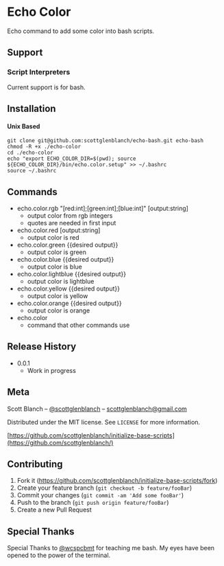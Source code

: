 # Echo Color

Echo command to add some color into bash scripts.


## Support

### Script Interpreters
Current support is for bash.

## Installation

#### Unix Based

```
git clone git@github.com:scottglenblanch/echo-bash.git echo-bash
chmod -R +x ./echo-color
cd ./echo-color
echo "export ECHO_COLOR_DIR=$(pwd); source ${ECHO_COLOR_DIR}/bin/echo.color.setup" >> ~/.bashrc
source ~/.bashrc
```


## Commands

* echo.color.rgb "[red:int];[green:int];[blue:int]" [output:string]
    * output color from rgb integers
    * quotes are needed in first input
* echo.color.red [output:string]
    * output color is red
* echo.color.green {{desired output}}
    * output color is green
* echo.color.blue {{desired output}}
    * output color is blue
* echo.color.lightblue {{desired output}}
    * output color is lightblue
* echo.color.yellow {{desired output}}
    * output color is yellow
* echo.color.orange {{desired output}}
    * output color is orange
* echo.color
    * command that other commands use

## Release History
* 0.0.1
    * Work in progress

## Meta

Scott Blanch – [@scottglenblanch](https://twitter.com/scottglenblanch) – scottglenblanch@gmail.com

Distributed under the MIT license. See ``LICENSE`` for more information.

[https://github.com/scottglenblanch/initialize-base-scripts](https://github.com/scottglenblanch/)

## Contributing

1. Fork it (<https://github.com/scottglenblanch/initialize-base-scripts/fork>)
2. Create your feature branch (`git checkout -b feature/fooBar`)
3. Commit your changes (`git commit -am 'Add some fooBar'`)
4. Push to the branch (`git push origin feature/fooBar`)
5. Create a new Pull Request

## Special Thanks
Special Thanks to [@wcspcbmt](https://github.com/wcspcbmt) for teaching me bash. My eyes have been opened to the power of the terminal. 

